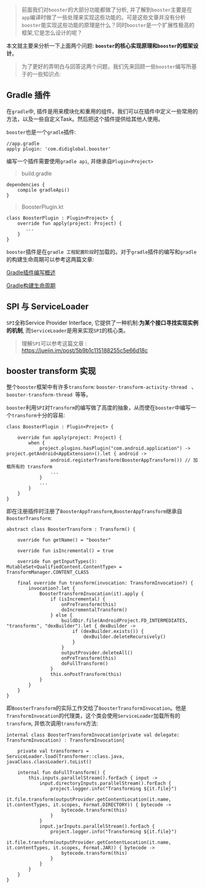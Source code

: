 >前面我们对`booster`的大部分功能都做了分析, 并了解到`booster`主要是在`app`编译时做了一些处理来实现这些功能的。可是这些文章并没有分析`booster`能实现这些功能的原理是什么？同时`booster`是一个扩展性极高的框架,它是怎么设计的呢？

本文就主要来分析一下上面两个问题: **`booster`的核心实现原理和`booster`的框架设计**。

>为了更好的弄明白与回答这两个问题，我们先来回顾一些`booster`编写所基于的一些知识点:

## Gradle 插件

在`gradle`中, 插件是用来模块化和重用的组件。我们可以在插件中定义一些常用的方法，以及一些自定义Task。然后把这个插件提供给其他人使用。

`booster`也是一个`gradle`插件:

```
//app.gradle
apply plugin: 'com.didiglobal.booster'
```

编写一个插件需要使用`gradle api`, 并继承自`Plugin<Project>`

>build.gradle
```
dependencies {
    compile gradleApi()
}
```

>BoosterPlugin.kt
```
class BoosterPlugin : Plugin<Project> {
    override fun apply(project: Project) {
       ...
    }
}
```

`booster`插件是在`gradle 工程配置阶段`时加载的。对于`gradle`插件的编写和`gradle`的构建生命周期可以参考这两篇文章:

[Gradle插件编写概述](https://www.jianshu.com/p/0ba503dc69f8)

[Gradle构建生命周期](https://www.jianshu.com/p/a45286b08db0)

## SPI 与 ServiceLoader

`SPI`全称Service Provider Interface, 它提供了一种机制:**为某个接口寻找实现实例的机制**, 而`ServiceLoader`是用来实现`SPI`的核心类。

>理解`SPI`可以参考这篇文章 : https://juejin.im/post/5b9b1c115188255c5e66d18c


## booster transform 实现

整个`booster`框架中有许多`transform`: `booster-transform-activity-thread ` 、`booster-transform-thread `等等。

`booster`利用`SPI`对`Transform`的编写做了高度的抽象，从而使在`booster`中编写一个`transform`十分的容易:

```
class BoosterPlugin : Plugin<Project> {

    override fun apply(project: Project) {
        when {
            project.plugins.hasPlugin("com.android.application") -> project.getAndroid<AppExtension>().let { android ->
                android.registerTransform(BoosterAppTransform()) // 加载所有的 transform
                ...
            }
            ...
        }
    }
}
```

即在注册插件时注册了`BoosterAppTransform`,`BoosterAppTransform`继承自`BoosterTransform`:

```
abstract class BoosterTransform : Transform() {

    override fun getName() = "booster"

    override fun isIncremental() = true

    override fun getInputTypes(): MutableSet<QualifiedContent.ContentType> = TransformManager.CONTENT_CLASS

    final override fun transform(invocation: TransformInvocation?) {
        invocation?.let {
            BoosterTransformInvocation(it).apply {
                if (isIncremental) {
                    onPreTransform(this)
                    doIncrementalTransform()
                } else {
                    buildDir.file(AndroidProject.FD_INTERMEDIATES, "transforms", "dexBuilder").let { dexBuilder ->
                        if (dexBuilder.exists()) {
                            dexBuilder.deleteRecursively()
                        }
                    }
                    outputProvider.deleteAll()
                    onPreTransform(this)
                    doFullTransform()
                }
                this.onPostTransform(this)
            }
        }
    }
}
```

即`BoosterTransform`的实际工作交给了`BoosterTransformInvocation`。他是`TransformInvocation`的代理类，这个类会使用`ServiceLoader`加载所有的`transform`, 并依次调用`transform`方法:

```
internal class BoosterTransformInvocation(private val delegate: TransformInvocation) : TransformInvocation{
    
    private val transformers = ServiceLoader.load(Transformer::class.java, javaClass.classLoader).toList()

    internal fun doFullTransform() {
        this.inputs.parallelStream().forEach { input ->
            input.directoryInputs.parallelStream().forEach {
                project.logger.info("Transforming ${it.file}")
                it.file.transform(outputProvider.getContentLocation(it.name, it.contentTypes, it.scopes, Format.DIRECTORY)) { bytecode ->
                    bytecode.transform(this)
                }
            }
            input.jarInputs.parallelStream().forEach {
                project.logger.info("Transforming ${it.file}")
                it.file.transform(outputProvider.getContentLocation(it.name, it.contentTypes, it.scopes, Format.JAR)) { bytecode ->
                    bytecode.transform(this)
                }
            }
        }
    }
}
```






